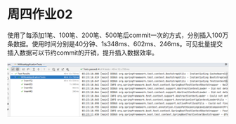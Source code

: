 # 周四作业02

   使用了每添加1笔、100笔、200笔、500笔后commit一次的方式，分别插入100万条数据。使用时间分别是40分钟、1s348ms、602ms、246ms。可见批量提交插入数据可以节约commit的开销，提升插入数据效率。

![image-20201202225028236](Thur02.assets/image-20201202225028236.png)